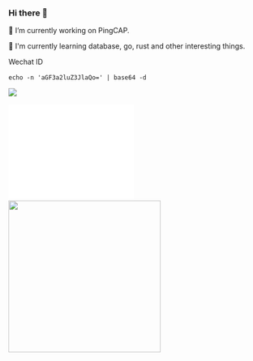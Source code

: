 ### Hi there 👋

🔭 I’m currently working on PingCAP.

🌱 I'm currently learning database, go, rust and other interesting things.

Wechat ID

```
echo -n 'aGF3a2luZ3JlaQo=' | base64 -d
```

![](https://github-profile-summary-cards.vercel.app/api/cards/profile-details?username=hawkingrei&theme=monokai)

<a href="https://github.com/hawkingrei">
  <img align="center" width="49%" src="./github-metrics.svg" />
</a>

<img src="https://github.com/user-attachments/assets/aca4edb0-066a-4d38-849d-df8373d631f6" width="300" height="300">
